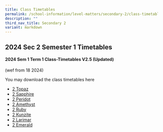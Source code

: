 ```yaml
---
title: Class Timetables
permalink: /school-information/level-matters/secondary-2/class-timetables/
description: ""
third_nav_title: Secondary 2
variant: markdown
---
```

## 2024 Sec 2 Semester 1 Timetables

#### 2024 Sem 1 Term 1 Class-Timetables V2.5 (Updated)
(wef from 18 2024)

You may download the class timetables here

*   <a target="_blank" href="/files/Class%20Timetables/2024_Term1_V2_5/2024_SEM1_S2T_TT_V2_5.pdf">2 Topaz</a>
*   <a target="_blank" href="/files/Class%20Timetables/2024_Term1_V2_5/2024_SEM1_S2S_TT_V2_5.pdf">2 Sapphire</a>
*   <a target="_blank" href="/files/Class%20Timetables/2024_Term1_V2_5/2024_SEM1_S2P_TT_V2_5.pdf">2 Peridot</a>
*   <a target="_blank" href="/files/Class%20Timetables/2024_Term1_V2_5/2024_SEM1_S2A_TT_V2_5.pdf">2 Amethyst</a>
*   <a target="_blank" href="/files/Class%20Timetables/2024_Term1_V2_5/2024_SEM1_S2R_TT_V2_5.pdf">2 Ruby</a>
*   <a target="_blank" href="/files/Class%20Timetables/2024_Term1_V2_5/2024_SEM1_S2K_TT_V2_5.pdf">2 Kunzite</a>
*   <a target="_blank" href="/files/Class%20Timetables/2024_Term1_V2_5/2024_SEM1_S2L_TT_V2_5.pdf">2 Larimar</a>
*   <a target="_blank" href="/files/Class%20Timetables/2024_Term1_V2_5/2024_SEM1_S2E_TT_V2_5.pdf">2 Emerald</a>